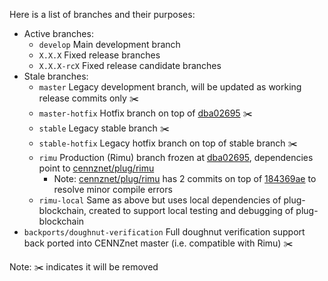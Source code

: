 Here is a list of branches and their purposes:

- Active branches:
  - `develop` Main development branch
  - `X.X.X` Fixed release branches
  - `X.X.X-rcX` Fixed release candidate branches
- Stale branches:
  - `master` Legacy development branch, will be updated as working release commits only ✂️
  - `master-hotfix` Hotfix branch on top of [dba02695](https://github.com/cennznet/cennznet/commits/dba02695) ✂️
  - `stable` Legacy stable branch ✂️
  - `stable-hotfix` Legacy hotfix branch on top of stable branch ✂️
  - `rimu` Production (Rimu) branch frozen at [dba02695](https://github.com/cennznet/cennznet/commits/dba02695), dependencies point to [cennznet/plug/rimu](https://github.com/cennznet/plug-blockchain/tree/rimu)
    - Note: [cennznet/plug/rimu](https://github.com/cennznet/plug-blockchain/tree/rimu) has 2 commits on top of [184369ae](https://github.com/cennznet/plug-blockchain/commits/184369ae) to resolve minor compile errors
  - `rimu-local` Same as above but uses local dependencies of plug-blockchain, created to support local testing and debugging of plug-blockchain
- `backports/doughnut-verification` Full doughnut verification support back ported into CENNZnet master (i.e. compatible with Rimu) ✂️

Note: ✂️ indicates it will be removed
